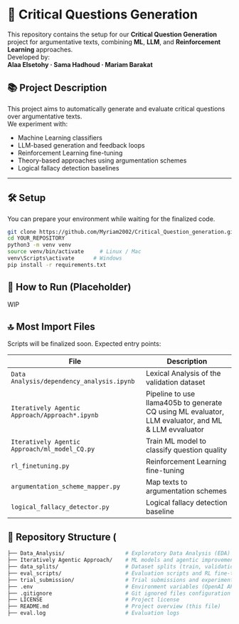 
# 🧠 Critical Questions Generation 
This repository contains the setup for our **Critical Question Generation** project for argumentative texts, combining **ML**, **LLM**, and **Reinforcement Learning** approaches.  
Developed by:  
**Alaa Elsetohy · Sama Hadhoud · Mariam Barakat**

## 📚 Project Description

This project aims to automatically generate and evaluate critical questions over argumentative texts.  
We experiment with:

- Machine Learning classifiers
- LLM-based generation and feedback loops
- Reinforcement Learning fine-tuning
- Theory-based approaches using argumentation schemes
- Logical fallacy detection baselines

---

## 🛠️ Setup 

You can prepare your environment while waiting for the finalized code.

```bash
git clone https://github.com/Myriam2002/Critical_Question_generation.git
cd YOUR_REPOSITORY
python3 -m venv venv
source venv/bin/activate     # Linux / Mac
venv\Scripts\activate      # Windows
pip install -r requirements.txt
```

## 🚀 How to Run (Placeholder)
WIP
## 🔝 Most Import Files 

Scripts will be finalized soon. Expected entry points:

| File                          | Description                                |
|-------------------------------|--------------------------------------------|
| `Data Analysis/dependency_analysis.ipynb`       | Lexical Analysis of the validation dataset        |
| `Iteratively Agentic Approach/Approach*.ipynb`       | Pipeline to use llama405b to generate CQ using ML evaluator, LLM evaluator, and ML & LLM evvaluator|
| `Iteratively Agentic Approach/ml_model_CQ.py`   | Train ML model to classify question quality |
| `rl_finetuning.py`            | Reinforcement Learning fine-tuning         |
| `argumentation_scheme_mapper.py` | Map texts to argumentation schemes       |
| `logical_fallacy_detector.py` | Logical fallacy detection baseline         |


## 📂 Repository Structure (

```bash
├── Data_Analysis/                   # Exploratory Data Analysis (EDA) scripts and results
├── Iteratively Agentic Approach/    # ML models and agentic improvement pipeline
├── data_splits/                     # Dataset splits (train, validation, test)
├── eval_scripts/                    # Evaluation scripts and RL fine-tuning code
├── trial_submission/                # Trial submissions and experiment outputs
├── .env                             # Environment variables (OpenAI API keys, etc.)
├── .gitignore                       # Git ignored files configuration
├── LICENSE                          # Project license
├── README.md                        # Project overview (this file)
├── eval.log                         # Evaluation logs
```

